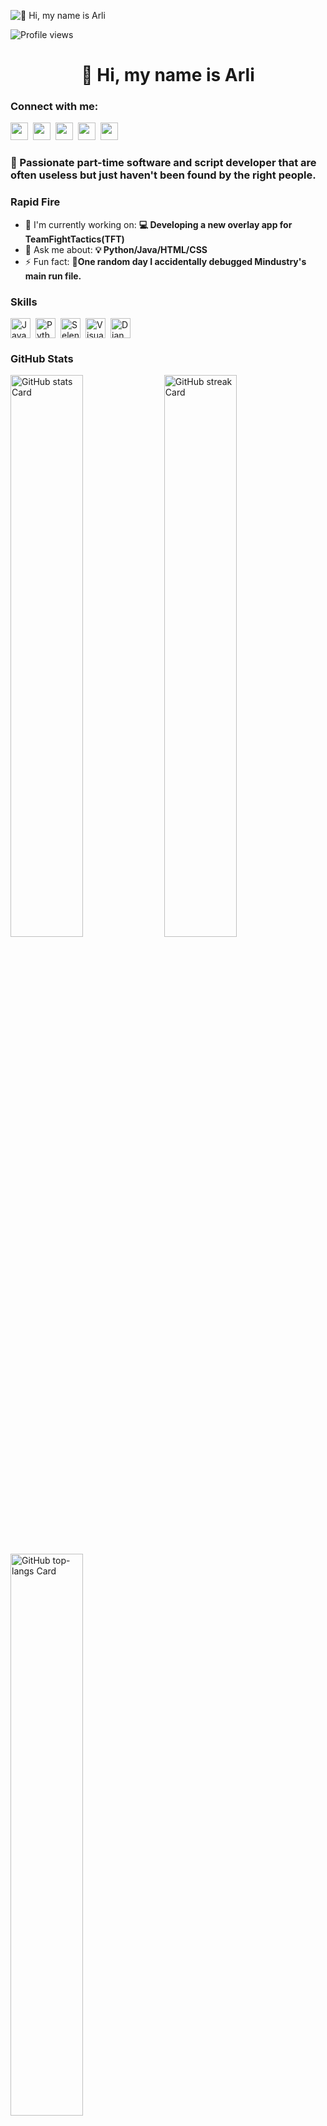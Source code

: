 ![👋 Hi, my name is Arli](https://images-wixmp-ed30a86b8c4ca887773594c2.wixmp.com/f/c83c004e-1370-4756-88e5-4071de797088/dgdq8br-09cc7ad6-a021-47a5-b0e0-917b12b0f7a7.gif?token=eyJ0eXAiOiJKV1QiLCJhbGciOiJIUzI1NiJ9.eyJzdWIiOiJ1cm46YXBwOjdlMGQxODg5ODIyNjQzNzNhNWYwZDQxNWVhMGQyNmUwIiwiaXNzIjoidXJuOmFwcDo3ZTBkMTg4OTgyMjY0MzczYTVmMGQ0MTVlYTBkMjZlMCIsIm9iaiI6W1t7InBhdGgiOiJcL2ZcL2M4M2MwMDRlLTEzNzAtNDc1Ni04OGU1LTQwNzFkZTc5NzA4OFwvZGdkcThici0wOWNjN2FkNi1hMDIxLTQ3YTUtYjBlMC05MTdiMTJiMGY3YTcuZ2lmIn1dXSwiYXVkIjpbInVybjpzZXJ2aWNlOmZpbGUuZG93bmxvYWQiXX0.tqRMtE-b2QiI2nnefNxSDMJvZCcYqFmq2ccg_Xfzqb8)

![Profile views](https://komarev.com/ghpvc/?username=Karli911&label=Profile%20views&color=0e75b6&style=flat)

<div id="toc">
  <ul align="center" style="list-style: none">
    <summary>
      <h1>
        👋 Hi, my name is Arli
      </h1>
    </summary>
  </ul>
</div>

**<h3 align="left">Connect with me:</h3>** 
<p align="left"><a href="https://www.linkedin.com/in/" target="_blank"><img src="https://img.shields.io/badge/LinkedIn-0077B5?logo=linkedin&logoColor=white" height="28" style="margin-right: 4px"></a> <a href="https://twitter.com/" target="_blank"><img src="https://img.shields.io/badge/Twitter-000000?logo=X&logoColor=white" height="28" style="margin-right: 4px"></a> <a href="arliturka@gmail.com" target="_blank"><img src="https://img.shields.io/badge/Gmail-D14836?style=for-the-badge&logo=gmail&logoColor=white" height="28" style="margin-right: 4px"></a> <a href="https://github.com/Karli911" target="_blank"><img src="https://img.shields.io/badge/GitHub-100000?style=for-the-badge&logo=github&logoColor=white" height="28" style="margin-right: 4px"></a> <a href="https://www.instagram.com/arli.t1" target="_blank"><img src="https://img.shields.io/badge/Instagram-E4405F?style=for-the-badge&logo=instagram&logoColor=white" height="28" style="margin-right: 4px"></a></p>

 **<h3 align="left">🚀 Passionate part-time software and script developer that are often useless but just haven't been found by the right people.</h3>**

**<h3 align="left">Rapid Fire</h3>**

- 💼 I'm currently working on: **💻 Developing a new overlay app for TeamFightTactics(TFT)**
- 💬 Ask me about: **💡 Python/Java/HTML/CSS**
- ⚡ Fun fact: **🎢One random day I accidentally debugged Mindustry's main run file.**

 **<h3 align="left">Skills</h3>**

<div style="display: flex; flex-wrap: wrap; gap: 4px; justify-content: left;"><img src="https://img.shields.io/badge/JavaScript-F7DF1C?logo=javascript&logoColor=white" height="32" alt="JavaScript" style="margin-right: 4px"> <img src="https://img.shields.io/badge/Python-306998?logo=python&logoColor=white" height="32" alt="Python" style="margin-right: 4px"> <img src="https://img.shields.io/badge/Selenium-43B02A?logo=selenium&logoColor=white" height="32" alt="Selenium" style="margin-right: 4px"> <img src="https://img.shields.io/badge/Visual_Studio_Code-007ACC?logo=visual-studio-code&logoColor=white" height="32" alt="Visual Studio Code" style="margin-right: 4px"> <img src="https://img.shields.io/badge/Django-092E20?logo=django&logoColor=white" height="32" alt="Django" style="margin-right: 4px"></div>

 **<h3 align="left">GitHub Stats</h3>**

<p align="left">
  <img width="48%" src="https://github-readme-stats.vercel.app/api?username=Karli911&theme=react&hide_title=false&hide_rank=false&show_icons=false&include_all_commits=false&count_private=true&line_height=23&show=reviews" alt="GitHub stats Card" />
  <img width="48%" src="https://streak-stats.demolab.com/?user=Karli911&theme=react&hide_border=false&date_format=M+j%5B%2C+Y%5D&mode=daily&hide_total_contributions=false&hide_current_streak=false&hide_longest_streak=false&card_height=200" alt="GitHub streak Card" />
</p>

<p align="left">
  <img width="48%" src="https://github-readme-stats.vercel.app/api/top-langs?username=Karli911&theme=react&hide_title=false&layout=compact&langs_count=6&hide_progress=false&card_width=400" alt="GitHub top-langs Card" />

 **<h3 align="left">Support Me</h3>**

<p align="left"><a href="https://ko-fi.com/icy404" target="_blank"><img src="https://img.shields.io/badge/Ko--fi-343B45?style=for-the-badge&logo=kofi&logoColor=Black" height="36" style="margin-right: 4px"></a></p>
 
# __Auto Accept for League of Legends__

This Python application automatically finds and clicks the "Accept" button in League of Legends, helping you quickly enter matches. It can be configured to run automatically on system startup across different operating systems.


## **Features**
- **Automatically detects and clicks** the "Accept" button in League of Legends.
- **Configurable** to run on startup for Windows, macOS, and Linux.
- **Logs activity** for troubleshooting and monitoring.

## **Troubleshooting**
- **1.** Ensure that the *accept_button.png* is located in the same directory as *auto-accept.py*.
- **2.** Be sure to launch "League of Legends" and not move the window around. Take a screenshot of the "Accept" button and crop it. Cut everything else except the button itself.
- **3.** Do **NOT** change the resolution of your screen too much. The script will detect the button only from the screenshot taken. If you want this to work in another resolution, make sure to take another screenshot, and replace the *accept_button.png* with the new screenshot.
- **4.** Python should be installed in your system for the script to run in the first place.

## **Python Installation Guide**
A simple guide to install Python on **Windows**, **macOS**, and **Linux (Ubuntu/Mint)**.

---

## Windows

### 1. Download Python Installer

- Visit the [official Python website](https://www.python.org/downloads/windows/).
- Click on **"Download Python [version]"** (e.g., Python 3.12.x).

### 2. Run the Installer

- Open the downloaded `.exe` file.
- **Important**: Check the box **"Add Python to PATH"**.
- Click **"Install Now"** (or choose **"Customize installation"** for advanced options).

### 3. Verify Installation

Open **Command Prompt** and run:

```sh
python --version
```

Expected output:

```
Python 3.12.x
```

---

## macOS

### 1. Install Homebrew (if not already installed)

```sh
/bin/bash -c "$(curl -fsSL https://raw.githubusercontent.com/Homebrew/install/HEAD/install.sh)"
```

### 2. Install Python via Homebrew

```sh
brew install python
```

### 3. Verify Installation

```sh
python3 --version
```

Expected output:

```
Python 3.12.x
```

### 4. (Optional) Set Python 3 as Default

```sh
echo 'alias python=python3' >> ~/.zshrc
source ~/.zshrc
```

---

## Linux (Ubuntu / Linux Mint)

### 1. Update Package Lists

```sh
sudo apt update && sudo apt upgrade
```

### 2. Install Python

```sh
sudo apt install python3 python3-pip -y
```

### 3. Verify Installation

```sh
python3 --version
```

Expected output:

```
Python 3.12.x
```

### 4. (Optional) Set Python 3 as Default

```sh
echo "alias python=python3" >> ~/.bashrc
echo "alias pip=pip3" >> ~/.bashrc
source ~/.bashrc
```

---

## Final Tips

- **Install packages using pip:**

```sh
pip install <package-name>
```

- **Check pip version:**

```sh
pip --version
```

- **Use Virtual Environments (Recommended):**

```sh
python -m venv myenv
source myenv/bin/activate  # macOS/Linux
myenv\\Scripts\\activate     # Windows
```

> *Pro Tip:* Use a virtual environment for every project to avoid dependency conflicts.

---

## Resources

- [Python Documentation](https://docs.python.org/3/)
- [pip User Guide](https://pip.pypa.io/en/stable/user_guide/)
- [Visual Studio Code](https://code.visualstudio.com/) – a great code editor for Python

--- 



## **App Installation**

### **1. Windows**

#### **Convert Python Script to Executable**
To convert the Python script into an executable:

```bash
pip install pyinstaller
pyinstaller --onefile accept-button.py
```

This will generate an executable in the dist directory.
Set Up on Startup

Press **Win + R**, type shell:startup, and press Enter to open the Startup folder.
Copy the executable file from the dist directory into the Startup folder.

### 2. macOS
Convert Python Script to Executable

To create a macOS application:

```bash
pip install py2app
python accept-button py2app
```

This creates an .app package.
Add to Login Items

  Open System Preferences -> Users & Groups.
  Select your user account and click on the Login Items tab.
  Drag the .app file into the Login Items list.

### 3. Linux (Systemd)
Create a Systemd Service

    Create a .service file:

```bash
sudo nano /etc/systemd/system/auto_accept.service
```

Add the following content:
```bash
ini

    [Unit]
    Description=Auto Accept League of Legends

    [Service]
    ExecStart=/usr/bin/python3 /path/to/accept-button.py
    WorkingDirectory=/path/to/your/script/
    Restart=always
    User=your_username

    [Install]
    WantedBy=multi-user.target
    Replace /path/to/accept-button.py with the actual path to your script, and your_username with your Linux username
```
Enable and Start the Service
Enable the service to run on boot:

```bash
sudo systemctl enable auto_accept.service
```
Start the service immediately:

```bash
sudo systemctl start auto_accept.service
```
### Usage

Once set up, the application will automatically run in the background. It will monitor your screen for the "Accept" button in League of Legends and click it when found.
## Logging

The application generates logs to help troubleshoot any issues. Check the app.log file in the application directory to see the log entries.

## Contributing

Contributions are welcome! Please open an issue or submit a pull request for any improvements or bug fixes.

### License

This project is licensed under the MIT License. See the LICENSE file for details.

## Notes

  Ensure the ***accept_button.png*** image is correctly placed in the same directory as the executable.
  Adjust the template matching threshold and screen resolution if the button is not being detected correctly.

 **<h3 align="left">Support Me</h3>**

<p align="left"><a href="https://ko-fi.com/icy404" target="_blank"><img src="https://img.shields.io/badge/Ko--fi-343B45?style=for-the-badge&logo=kofi&logoColor=Black" height="36" style="margin-right: 4px"></a></p>
